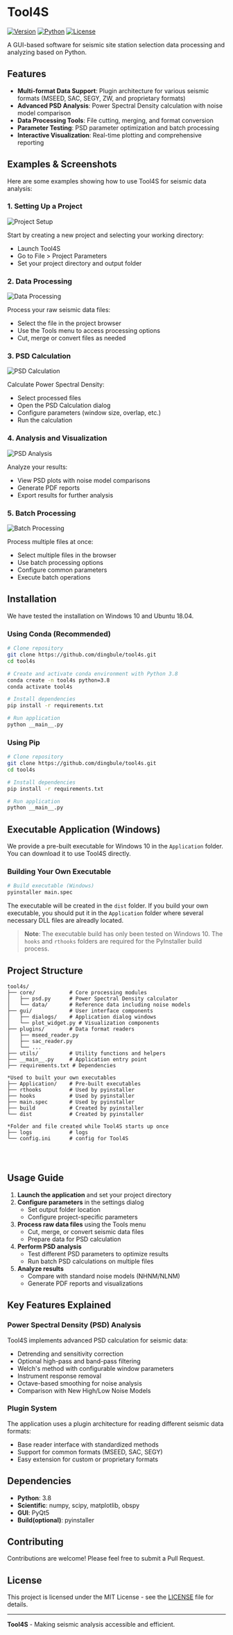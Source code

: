 # Tool4S

[![Version](https://img.shields.io/badge/version-1.0.0-blue.svg)](https://github.com/dingbule/tool4s)
[![Python](https://img.shields.io/badge/python-3.8-green.svg)](https://www.python.org/)
[![License](https://img.shields.io/badge/license-MIT-yellow.svg)](LICENSE)

A GUI-based software for seismic site station selection data processing and analyzing based on Python.

## Features

- **Multi-format Data Support**: Plugin architecture for various seismic formats (MSEED, SAC, SEGY, ZW, and proprietary formats)
- **Advanced PSD Analysis**: Power Spectral Density calculation with noise model comparison
- **Data Processing Tools**: File cutting, merging, and format conversion
- **Parameter Testing**: PSD parameter optimization and batch processing
- **Interactive Visualization**: Real-time plotting and comprehensive reporting

## Examples & Screenshots

Here are some examples showing how to use Tool4S for seismic data analysis:

### 1. Setting Up a Project

![Project Setup](docs/images/project_setup.png)

Start by creating a new project and selecting your working directory:
- Launch Tool4S
- Go to File > Project Parameters
- Set your project directory and output folder

### 2. Data Processing

![Data Processing](docs/images/data_processing.png)

Process your raw seismic data files:
- Select the file in the project browser
- Use the Tools menu to access processing options
- Cut, merge or convert files as needed

### 3. PSD Calculation

![PSD Calculation](docs/images/psd_calculation.png)

Calculate Power Spectral Density:
- Select processed files
- Open the PSD Calculation dialog
- Configure parameters (window size, overlap, etc.)
- Run the calculation

### 4. Analysis and Visualization

![PSD Analysis](docs/images/psd_analysis.png)

Analyze your results:
- View PSD plots with noise model comparisons
- Generate PDF reports
- Export results for further analysis

### 5. Batch Processing

![Batch Processing](docs/images/batch_processing.png)

Process multiple files at once:
- Select multiple files in the browser
- Use batch processing options
- Configure common parameters
- Execute batch operations

## Installation

We have tested the installation on Windows 10 and Ubuntu 18.04.

### Using Conda (Recommended)

```bash
# Clone repository
git clone https://github.com/dingbule/tool4s.git
cd tool4s

# Create and activate conda environment with Python 3.8
conda create -n tool4s python=3.8
conda activate tool4s

# Install dependencies
pip install -r requirements.txt

# Run application
python __main__.py
```

### Using Pip

```bash
# Clone repository
git clone https://github.com/dingbule/tool4s.git
cd tool4s

# Install dependencies
pip install -r requirements.txt

# Run application
python __main__.py
```

## Executable Application  (Windows)

We provide a pre-built executable for Windows 10 in the `Application` folder. You can download it to use Tool4S directly.

### Building Your Own Executable

```bash
# Build executable (Windows)
pyinstaller main.spec
```

The executable will be created in the `dist` folder. If you build your own executable, you should put it in the `Application` folder where several necessary DLL files are alreadly located.

> **Note**: The executable build has only been tested on Windows 10. The `hooks` and `rthooks` folders are required for the PyInstaller build process.

## Project Structure

```
tool4s/
├── core/           # Core processing modules
│   ├── psd.py      # Power Spectral Density calculator
│   └── data/       # Reference data including noise models
├── gui/            # User interface components
│   ├── dialogs/    # Application dialog windows
│   └── plot_widget.py # Visualization components
├── plugins/        # Data format readers
│   ├── mseed_reader.py
│   ├── sac_reader.py
│   └── ...
├── utils/          # Utility functions and helpers
├── __main__.py     # Application entry point
├── requirements.txt # Dependencies

*Used to built your own executables
├── Application/    # Pre-built executables
├── rthooks         # Used by pyinstaller
├── hooks           # Used by pyinstaller
├── main.spec       # Used by pyinstaller
├── build           # Created by pyinstaller
└── dist            # Created by pyinstaller

*Folder and file created while Tool4S starts up once
├── logs            # logs 
└── config.ini      # config for Tool4S




```

## Usage Guide

1. **Launch the application** and set your project directory
2. **Configure parameters** in the settings dialog
   - Set output folder location
   - Configure project-specific parameters
3. **Process raw data files** using the Tools menu
   - Cut, merge, or convert seismic data files
   - Prepare data for PSD calculation
4. **Perform PSD analysis**
   - Test different PSD parameters to optimize results
   - Run batch PSD calculations on multiple files
5. **Analyze results**
   - Compare with standard noise models (NHNM/NLNM)
   - Generate PDF reports and visualizations

## Key Features Explained

### Power Spectral Density (PSD) Analysis

Tool4S implements advanced PSD calculation for seismic data:

- Detrending and sensitivity correction
- Optional high-pass and band-pass filtering
- Welch's method with configurable window parameters
- Instrument response removal
- Octave-based smoothing for noise analysis
- Comparison with New High/Low Noise Models

### Plugin System

The application uses a plugin architecture for reading different seismic data formats:

- Base reader interface with standardized methods
- Support for common formats (MSEED, SAC, SEGY)
- Easy extension for custom or proprietary formats

## Dependencies

- **Python**: 3.8
- **Scientific**: numpy, scipy, matplotlib, obspy
- **GUI**: PyQt5
- **Build(optional)**: pyinstaller

## Contributing

Contributions are welcome! Please feel free to submit a Pull Request.

## License

This project is licensed under the MIT License - see the [LICENSE](LICENSE) file for details.

---

**Tool4S** - Making seismic analysis accessible and efficient. 